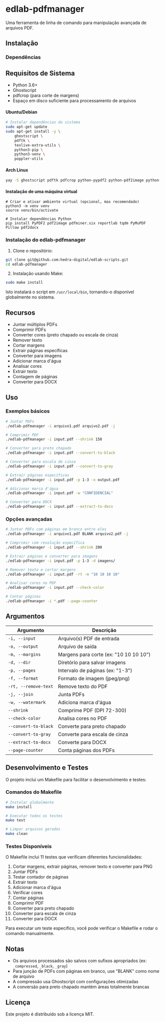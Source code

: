 # edlab-pdfmanager

Uma ferramenta de linha de comando para manipulação avançada de arquivos PDF.

## Instalação

### Dependências

## Requisitos de Sistema

- Python 3.6+
- Ghostscript
- pdfcrop (para corte de margens)
- Espaço em disco suficiente para processamento de arquivos

#### Ubuntu/Debian
```bash
# Instalar dependências do sistema
sudo apt-get update
sudo apt-get install -y \
    ghostscript \
    pdftk \
    texlive-extra-utils \
    python3-pip \
    python3-venv \
    poppler-utils

```

#### Arch Linux
```bash
yay -S ghostscript pdftk pdfcrop python-pypdf2 python-pdf2image python-pdfminer.six python-reportlab python-tqdm python-fitz python-pillow python-pdf2docx
```

#### Instalação de uma máquina virtual

```
# Criar e ativar ambiente virtual (opcional, mas recomendado)
python3 -m venv venv
source venv/bin/activate

# Instalar dependências Python
pip install PyPDF2 pdf2image pdfminer.six reportlab tqdm PyMuPDF Pillow pdf2docx
```

### Instalação do edlab-pdfmanager

1. Clone o repositório:
```bash
git clone git@github.com:hedra-digital/edlab-scripts.git
cd edlab-pdfmanager
```

2. Instalação usando Make:
```bash
sudo make install
```

Isto instalará o script em `/usr/local/bin`, tornando-o disponível globalmente no sistema.


## Recursos

- Juntar múltiplos PDFs
- Comprimir PDFs
- Converter cores (preto chapado ou escala de cinza)
- Remover texto
- Cortar margens
- Extrair páginas específicas
- Converter para imagens
- Adicionar marca d'água
- Analisar cores
- Extrair texto
- Contagem de páginas
- Converter para DOCX

## Uso

### Exemplos básicos

```bash
# Juntar PDFs
./edlab-pdfmanager -i arquivo1.pdf arquivo2.pdf -j

# Comprimir PDF
./edlab-pdfmanager -i input.pdf --shrink 150

# Converter para preto chapado
./edlab-pdfmanager -i input.pdf --convert-to-black

# Converter para escala de cinza
./edlab-pdfmanager -i input.pdf --convert-to-gray

# Extrair páginas específicas
./edlab-pdfmanager -i input.pdf -p 1-3 -o output.pdf

# Adicionar marca d'água
./edlab-pdfmanager -i input.pdf -w "CONFIDENCIAL"

# Converter para DOCX
./edlab-pdfmanager -i input.pdf --extract-to-docx
```

### Opções avançadas

```bash
# Juntar PDFs com páginas em branco entre eles
./edlab-pdfmanager -i arquivo1.pdf BLANK arquivo2.pdf -j

# Comprimir com resolução específica
./edlab-pdfmanager -i input.pdf --shrink 200

# Extrair páginas e converter para imagens
./edlab-pdfmanager -i input.pdf -p 1-3 -d imagens/

# Remover texto e cortar margens
./edlab-pdfmanager -i input.pdf -rt -m "10 10 10 10"

# Analisar cores no PDF
./edlab-pdfmanager -i input.pdf --check-color

# Contar páginas
./edlab-pdfmanager -i *.pdf --page-counter
```

## Argumentos

| Argumento | Descrição |
|-----------|-----------|
| `-i, --input` | Arquivo(s) PDF de entrada |
| `-o, --output` | Arquivo de saída |
| `-m, --margins` | Margens para corte (ex: "10 10 10 10") |
| `-d, --dir` | Diretório para salvar imagens |
| `-p, --pages` | Intervalo de páginas (ex: "1-3") |
| `-f, --format` | Formato de imagem (jpeg/png) |
| `-rt, --remove-text` | Remove texto do PDF |
| `-j, --join` | Junta PDFs |
| `-w, --watermark` | Adiciona marca d'água |
| `--shrink` | Comprime PDF (DPI 72-300) |
| `--check-color` | Analisa cores no PDF |
| `--convert-to-black` | Converte para preto chapado |
| `--convert-to-gray` | Converte para escala de cinza |
| `--extract-to-docx` | Converte para DOCX |
| `--page-counter` | Conta páginas dos PDFs |


## Desenvolvimento e Testes

O projeto inclui um Makefile para facilitar o desenvolvimento e testes:

### Comandos do Makefile

```bash
# Instalar globalmente
make install

# Executar todos os testes
make test

# Limpar arquivos gerados
make clean
```

### Testes Disponíveis

O Makefile inclui 11 testes que verificam diferentes funcionalidades:

1. Cortar margens, extrair páginas, remover texto e converter para PNG
2. Juntar PDFs
3. Testar contador de páginas
4. Extrair texto
5. Adicionar marca d'água
6. Verificar cores
7. Contar páginas
8. Comprimir PDF
9. Converter para preto chapado
10. Converter para escala de cinza
11. Converter para DOCX

Para executar um teste específico, você pode verificar o Makefile e rodar o comando manualmente.

## Notas

- Os arquivos processados são salvos com sufixos apropriados (ex: `_compressed`, `_black`, `_gray`)
- Para junção de PDFs com páginas em branco, use "BLANK" como nome de arquivo
- A compressão usa Ghostscript com configurações otimizadas
- A conversão para preto chapado mantém áreas totalmente brancas

## Licença

Este projeto é distribuído sob a licença MIT.